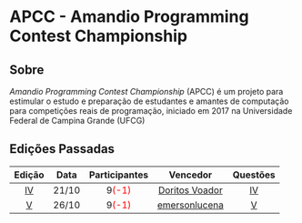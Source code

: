 # APCC - Amandio Programming Contest Championship

## Sobre
*Amandio Programming Contest Championship* (APCC) é um projeto para estimular o estudo e preparação de estudantes e amantes de computação para competições reais de programação, iniciado em 2017 na Universidade Federal de Campina Grande (UFCG)



## Edições Passadas

| Edição |  Data  | Participantes                           | Vencedor                   | Questões |
|:------:|:------:| :--------------------------------------:|:--------------------------:|:--------:|
|[IV][IV]| 21/10  | 9<span style="color:red">(-1)</span>    |[Doritos Voador][doritos]   |[IV](IV/) |
|[V][V]  | 26/10  | 9<span style="color:red">(-1)</span>    |[emersonlucena][emerson]    |[V](V/)   |



[IV]: https://a2oj.com/standings?ID=34093
[V]: https://a2oj.com/standings?ID=34215
[doritos]: https://a2oj.com/profile?Username=Doritos+Voador
[emerson]: https://a2oj.com/profile?Username=emersonlucena
